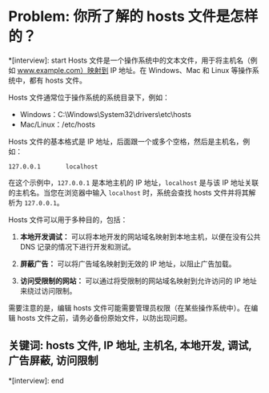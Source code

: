 # Problem: 你所了解的 hosts 文件是怎样的？

*[interview]: start
Hosts 文件是一个操作系统中的文本文件，用于将主机名（例如 www.example.com）映射到 IP 地址。在 Windows、Mac 和 Linux 等操作系统中，都有 hosts 文件。

Hosts 文件通常位于操作系统的系统目录下，例如：

- Windows：C:\Windows\System32\drivers\etc\hosts
- Mac/Linux：/etc/hosts

Hosts 文件的基本格式是 IP 地址，后面跟一个或多个空格，然后是主机名，例如：

```
127.0.0.1       localhost
```

在这个示例中，`127.0.0.1` 是本地主机的 IP 地址，`localhost` 是与该 IP 地址关联的主机名。当您在浏览器中输入 `localhost` 时，系统会查找 hosts 文件并将其解析为 `127.0.0.1`。

Hosts 文件可以用于多种目的，包括：

1. **本地开发调试：** 可以将本地开发的网站域名映射到本地主机，以便在没有公共 DNS 记录的情况下进行开发和测试。

2. **屏蔽广告：** 可以将广告域名映射到无效的 IP 地址，以阻止广告加载。

3. **访问受限制的网站：** 可以通过将受限制的网站域名映射到允许访问的 IP 地址来绕过访问限制。

需要注意的是，编辑 hosts 文件可能需要管理员权限（在某些操作系统中）。在编辑 hosts 文件之前，请务必备份原始文件，以防出现问题。

## 关键词: hosts 文件, IP 地址, 主机名, 本地开发, 调试, 广告屏蔽, 访问限制                      
*[interview]: end
